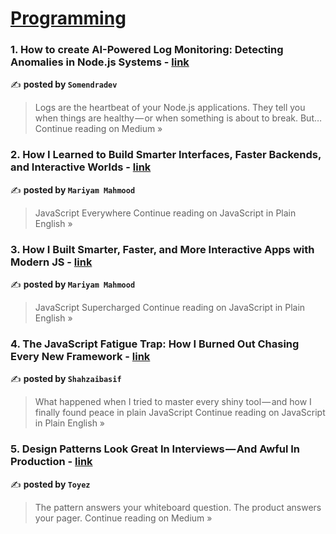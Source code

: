 
<h1><a href=https://medium.com/tag/programming/recommended target="_blank" rel="noopener noreferrer">Programming</a></h1>
<h3>1. How to create AI-Powered Log Monitoring: Detecting Anomalies in Node.js Systems - <a href="https://medium.com/@somendradev23/how-to-create-ai-powered-log-monitoring-detecting-anomalies-in-node-js-systems-277d58d3961d?source=rss------programming-5" target="_blank" rel="noopener noreferrer">link</a></h3>

✍️ **posted by `Somendradev`**

<blockquote>Logs are the heartbeat of your Node.js applications. They tell you when things are healthy — or when something is about to break. But…
Continue reading on Medium »</blockquote>

<h3>2. How I Learned to Build Smarter Interfaces, Faster Backends, and Interactive Worlds - <a href="https://javascript.plainenglish.io/how-i-learned-to-build-smarter-interfaces-faster-backends-and-interactive-worlds-9b8ece12dbab?source=rss------programming-5" target="_blank" rel="noopener noreferrer">link</a></h3>

✍️ **posted by `Mariyam Mahmood`**

<blockquote>JavaScript Everywhere
Continue reading on JavaScript in Plain English »</blockquote>

<h3>3. How I Built Smarter, Faster, and More Interactive Apps with Modern JS - <a href="https://javascript.plainenglish.io/how-i-built-smarter-faster-and-more-interactive-apps-with-modern-js-7a32ac8a4da6?source=rss------programming-5" target="_blank" rel="noopener noreferrer">link</a></h3>

✍️ **posted by `Mariyam Mahmood`**

<blockquote>JavaScript Supercharged
Continue reading on JavaScript in Plain English »</blockquote>

<h3>4. The JavaScript Fatigue Trap: How I Burned Out Chasing Every New Framework - <a href="https://javascript.plainenglish.io/the-javascript-fatigue-trap-how-i-burned-out-chasing-every-new-framework-54956dc46aa5?source=rss------programming-5" target="_blank" rel="noopener noreferrer">link</a></h3>

✍️ **posted by `Shahzaibasif`**

<blockquote>What happened when I tried to master every shiny tool — and how I finally found peace in plain JavaScript
Continue reading on JavaScript in Plain English »</blockquote>

<h3>5. Design Patterns Look Great In Interviews — And Awful In Production - <a href="https://medium.com/@toyezyadav/design-patterns-look-great-in-interviews-and-awful-in-production-b56c0b910ead?source=rss------programming-5" target="_blank" rel="noopener noreferrer">link</a></h3>

✍️ **posted by `Toyez`**

<blockquote>The pattern answers your whiteboard question. The product answers your pager.
Continue reading on Medium »</blockquote>

